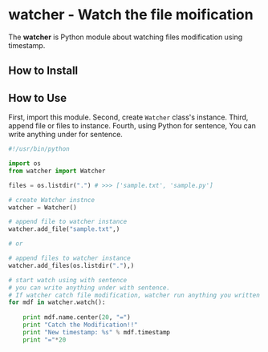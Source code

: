 # watcher - Watch the file moification

The **watcher** is Python module  about watching files modification using timestamp.

## How to Install

## How to Use

First, import this module.
Second, create `Watcher` class's instance.
Third, append file or files to instance.
Fourth, using Python for sentence, You can write anything under for sentence.

```python
#!/usr/bin/python

import os
from watcher import Watcher

files = os.listdir(".") # >>> ['sample.txt', 'sample.py']

# create Watcher instnce
watcher = Watcher()

# append file to watcher instance
watcher.add_file("sample.txt",)

# or 

# append files to watcher instance
watcher.add_files(os.listdir("."),)

# start watch using with sentence
# you can write anything under with sentence.
# If watcher catch file modification, watcher run anything you written
for mdf in watcher.watch():
    
    print mdf.name.center(20, "=")
    print "Catch the Modification!!"
    print "New timestamp: %s" % mdf.timestamp
    print "="*20

```

